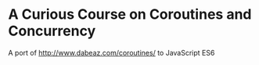 # A Curious Course on Coroutines and Concurrency

A port of http://www.dabeaz.com/coroutines/ to JavaScript ES6
